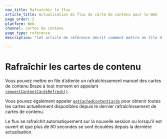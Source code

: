 ```yaml
---
nav_title: Rafraîchir le flux
article_title: Actualisation du flux de carte de contenu pour le Web
page_order: 2
platform: Web
channel: cartes de contenu
page_type: reference
description: "Cet article de référence décrit comment mettre en file d’attente une actualisation manuelle de vos cartes de contenu pour votre application Web."

---
```


# Rafraîchir les cartes de contenu

Vous pouvez mettre en file d’attente un rafraîchissement manuel des cartes de contenu Braze à tout moment en appelant [`requestContentCardsRefresh()`](https://js.appboycdn.com/web-sdk/latest/doc/modules/braze.html#requestcontentcardsrefresh). 

Vous pouvez également appeler [`getCachedContentCards`](https://js.appboycdn.com/web-sdk/latest/doc/modules/braze.html#getcachedcontentcards) pour obtenir toutes les cartes actuellement disponibles depuis le dernier rafraîchissement de cartes de contenu. 

Le flux se rafraîchit automatiquement sur la nouvelle session ou lorsqu’il est ouvert et que plus de 60 secondes se sont écoulées depuis la dernière actualisation.
